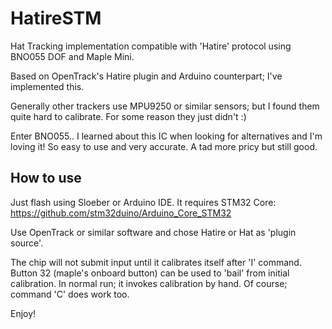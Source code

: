 # HatireSTM
Hat Tracking implementation compatible with 'Hatire' protocol using BNO055 DOF and Maple Mini.

Based on OpenTrack's Hatire plugin and Arduino counterpart; I've implemented this.

Generally other trackers use MPU9250 or similar sensors; but I found them quite hard to calibrate. For some reason they just didn't <track me well> :)

Enter BNO055.. I learned about this IC when looking for alternatives and I'm loving it! So easy to use and very accurate. A tad more pricy but still good.

## How to use

Just flash using Sloeber or Arduino IDE. It requires STM32 Core: https://github.com/stm32duino/Arduino_Core_STM32

Use OpenTrack or similar software and chose Hatire or Hat as 'plugin source'.

The chip will not submit input until it calibrates itself after 'I' command. Button 32 (maple's onboard button) can be used to 'bail' from initial calibration. In normal run; it invokes calibration by hand. Of course; command 'C' does work too.

Enjoy!
